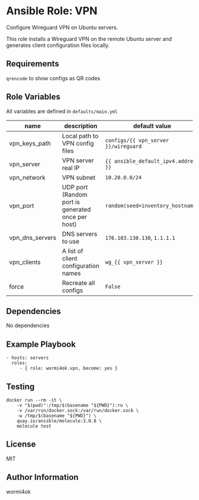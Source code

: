 # Ansible Role: VPN

Configure Wireguard VPN on Ubuntu servers.

This role installs a Wireguard VPN on the remote Ubuntu server and generates client configuration files locally. 

## Requirements

`qrencode` to show configs as QR codes

## Role Variables

All variables are defined in `defaults/main.yml`


| name | description | default value |
|------|-------------|---------------|
| vpn_keys_path | Local path to VPN config files | `configs/{{ vpn_server }}/wireguard` |
| vpn_server | VPN server real IP | `{{ ansible_default_ipv4.address }}`
| vpn_network | VPN subnet | `10.20.0.0/24` |
| vpn_port | UDP port (Random port is generated once per host) | `random(seed=inventory_hostname)` |
| vpn_dns_servers | DNS servers to use | `176.103.130.130`, `1.1.1.1` |
| vpn_clients | A list of client configuration names | `wg_{{ vpn_server }}` |
| force | Recreate all configs | `False` |

## Dependencies

No dependencies

## Example Playbook

```
- hosts: servers
  roles:
     - { role: wormi4ok.vpn, become: yes }
``` 

## Testing

```
docker run --rm -it \
    -v "$(pwd)":/tmp/$(basename "${PWD}"):ro \
    -v /var/run/docker.sock:/var/run/docker.sock \
    -w /tmp/$(basename "${PWD}") \
    quay.io/ansible/molecule:3.0.8 \
    molecule test
```

## License

MIT

## Author Information

wormi4ok
